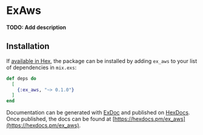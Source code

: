 # ExAws

**TODO: Add description**

## Installation

If [available in Hex](https://hex.pm/docs/publish), the package can be installed
by adding `ex_aws` to your list of dependencies in `mix.exs`:

```elixir
def deps do
  [
    {:ex_aws, "~> 0.1.0"}
  ]
end
```

Documentation can be generated with [ExDoc](https://github.com/elixir-lang/ex_doc)
and published on [HexDocs](https://hexdocs.pm). Once published, the docs can
be found at [https://hexdocs.pm/ex_aws](https://hexdocs.pm/ex_aws).

